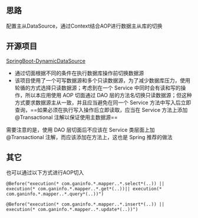 ## 思路
配置主从DataSource，通过Context结合AOP进行数据主从库的切换

## 开源项目
[SpringBoot-DynamicDataSource](https://github.com/suxiongwei/SpringBoot-DynamicDataSource)
- 通过切面根据不同的条件在执行数据库操作前切换数据源
- 该项目使用了一个可写数据源和多个只读数据源，为了减少数据库压力，使用轮循的方式选择只读数据源；考虑到在一个 Service 中同时会有读和写的操作，所以本应用使用 AOP 切面通过 DAO 层的方法名切换只读数据源；但这种方式要求数据源主从一致，并且应当避免在同一个 Service 方法中写入后立即查询，==如果必须在执行写入操作后立即读取，应当在 Service 方法上添加 @Transactional 注解以保证使用主数据源==

需要注意的是，使用 DAO 层切面后不应该在 Service 类层面上加 @Transactional 注解，而应该添加在方法上，这也是 Spring 推荐的做法

## 其它
也可以通过以下方式进行AOP切入
```
@Before("execution(* com.ganinfo.*.mapper..*.select*(..)) || execution(* com.ganinfo.*.mapper..*.get*(..))|| execution(* com.ganinfo.*.mapper..*.query*(..))")

@Before("execution(* com.ganinfo.*.mapper..*.insert*(..)) || execution(* com.ganinfo.*.mapper..*.update*(..))")
```
